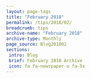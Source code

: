 ```yaml
---
layout: page-tags
title: "February 2018"
permalink: /tips/2018/02/
breadcrumb: tips
archive-name: "February 2018"
archive-type: Monthly
page_source: Blog201802
sections:
 intro: Blog
 brief: February 2018 Archive
 icon: fa fa-newspaper-o fa-5x
---
```

